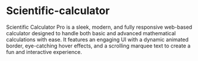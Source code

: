 # Scientific-calculator
Scientific Calculator Pro is a sleek, modern, and fully responsive web-based calculator designed to handle both basic and advanced mathematical calculations with ease. It features an engaging UI with a dynamic animated border, eye-catching hover effects, and a scrolling marquee text to create a fun and interactive experience.
